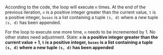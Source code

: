According to the code, the loop will execute `n` times. At the end of the previous iteration, `n` is a positive integer greater than the current value, `t` is a positive integer, `buses` is a list containing a tuple `(s, d)` where a new tuple `(s, d)` has been appended. 

For the loop to execute one more time, `n` needs to be incremented by 1. No other states need adjustment.
State: **`n` is a positive integer greater than the current value + 1, `t` is a positive integer, `buses` is a list containing a tuple `(s, d)` where a new tuple `(s, d)` has been appended**